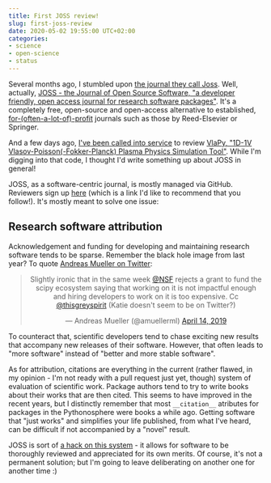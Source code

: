 ```yaml
---
title: First JOSS review!
slug: first-joss-review
date: 2020-05-02 19:55:00 UTC+02:00
categories: 
- science
- open-science
- status
---
```


Several months ago, I stumbled upon [the journal they call
Joss](https://www.youtube.com/watch?v=Y4eKWN_eAxM). Well, actually, [JOSS - the
Journal of Open Source Software, "a developer friendly, open access journal for
research software packages"](https://joss.theoj.org/). It's a completely free,
open-source and open-access alternative to established,
[for-(often-a-lot-of)-profit](https://www.theguardian.com/science/2017/jun/27/profitable-business-scientific-publishing-bad-for-science)
journals such as those by Reed-Elsevier or Springer.

And a few days ago, [I've been called into
service](https://github.com/openjournals/joss-reviews/issues/2133#issuecomment-618617823)
to review [VlaPy, "1D-1V Vlasov-Poisson(-Fokker-Planck) Plasma Physics
Simulation Tool"](https://github.com/joglekara/VlaPy). While I'm digging into that code, I thought I'd write something up about JOSS in general!

<!-- TEASER_END -->

JOSS, as a software-centric journal, is mostly managed via GitHub. Reviewers
sign up [here](https://joss.theoj.org/reviewer-signup.html) (which is a link
I'd like to recommend that you follow!). It's mostly meant to solve one issue:

## Research software attribution

Acknowledgement and funding for developing and maintaining research software
tends to be sparse. Remember the black hole image from last year? To quote
[Andreas Mueller on
Twitter](https://twitter.com/amuellerml/status/1117455802598662144):

<center><blockquote class="twitter-tweet"><p lang="en" dir="ltr">Slightly
ironic that in the same week <a
href="https://twitter.com/NSF?ref_src=twsrc%5Etfw">@NSF</a> rejects a grant to
fund the scipy ecosystem saying that working on it is not impactful enough and
hiring developers to work on it is too expensive. Cc <a
href="https://twitter.com/thisgreyspirit?ref_src=twsrc%5Etfw">@thisgreyspirit</a>
(Katie doesn&#39;t seem to be on Twitter?)</p>&mdash; Andreas Mueller
(@amuellerml) <a
href="https://twitter.com/amuellerml/status/1117455802598662144?ref_src=twsrc%5Etfw">April
14, 2019</a></blockquote> <script async
src="https://platform.twitter.com/widgets.js"
charset="utf-8"></script></center>

To counteract that, scientific developers tend to chase exciting new results
that accompany new releases of their software. However, that often leads to
"more software" instead of "better and more stable software".

As for attribution, citations are everything in the current (rather flawed, in
my opinion - I'm not ready with a pull request just yet, though) system of
evaluation of scientific work. Package authors tend to try to write books about
their works that are then cited. This seems to have improved in the recent years,
but I distinctly remember that most `__citation__` atributes for packages in the
Pythonosphere were books a while ago. Getting software that "just works" and 
simplifies your life published, from what I've heard, can be difficult if not
accompanied by a "novel" result.

JOSS is sort of [a hack on this
system](https://www.arfon.org/announcing-the-journal-of-open-source-software) -
it allows for software to be thoroughly reviewed and appreciated for its own merits.
Of course, it's not a permanent solution; but I'm going to leave deliberating on another one
for another time :)
